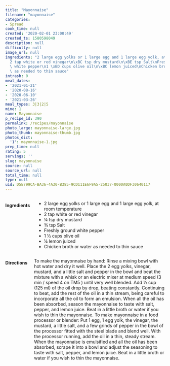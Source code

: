 ```yaml
---
title: "Mayonnaise"
filename: "mayonnaise"
categories:
- Spread
cook_time: null
created: '2020-02-01 23:00:49'
created_ts: 1580598049
description: null
difficulty: null
image_url: null
ingredients: "2 large egg yolks or 1 large egg and 1 large egg yolk, at room temperature\n\
  2 tap white or red vinegar\n\xBC tsp dry mustard\n\xBE tsp Salt\nFreshly ground\
  \ white pepper\n1 \xBD cups olive oil\n\xBC lemon juiced\nChicken broth or water\
  \ as needed to thin sauce"
intrash: 0
meal_dates:
- '2021-01-21'
- '2020-08-16'
- '2020-06-10'
- '2021-03-26'
meal_types: 3|3|2|5
mine: 1
name: Mayonnaise
p_recipe_id: 390
permalink: /recipes/mayonnaise
photo_large: mayonnaise-large.jpg
photo_thumb: mayonnaise-thumb.jpg
photos_dict:
  '1': mayonnaise-1.jpg
prep_time: null
rating: 5
servings: ''
slug: mayonnaise
source: null
source_url: null
total_time: null
type: null
uid: D5E799CA-BA36-4A30-B385-9CD111E6F9A5-25037-0000A0DF30640117
---
```

<div class="large-8 medium-7 columns" id="writeup">	</div><!-- #writeup -->
</div><!-- #row-one -->
<div class="row" id="row-two">	<div class="medium-4 small-5 columns" id="ingredients"><h4>Ingredients</h4><div class="box box-ingredients content"><ul>
<li>2 large egg yolks or 1 large egg and 1 large egg yolk, at room temperature</li>
<li>2 tap white or red vinegar</li>
<li>¼ tsp dry mustard</li>
<li>¾ tsp Salt</li>
<li>Freshly ground white pepper</li>
<li>1 ½ cups olive oil</li>
<li>¼ lemon juiced</li>
<li>Chicken broth or water as needed to thin sauce</li>
</ul>
</div>	</div>	<div class="medium-6 small-7 columns" id="directions"><h4>Directions</h4><div class="box box-directions content"><p>To make the mayonnaise by hand: Rinse a mixing bowl with hot water and dry it well. Place the 2 egg yolks, vinegar, mustard, and a little salt and pepper in the bowl and beat the mixture with a whisk or an electric mixer at medium speed (3 min / speed 4 on TM5 ) until very well blended. Add ½ cup (125 ml) of the oil drop by drop, beating constantly. Continuing to beat, add the rest of the oil in a thin stream, being careful to incorporate all the oil to form an emulsion. When all the oil has been absorbed, season the mayonnaise to taste with salt, pepper, and lemon juice. Beat in a little broth or water if you wish to thin the mayonnaise. To make mayonnaise in a food processor or blender: Put 1 egg, 1 egg yolk, the vinegar, the mustard, a little salt, and a few grinds of pepper in the bowl of the processor fitted with the steel blade and blend well. With the processor running, add the oil in a thin, steady stream. When the mayonnaise is emulsified and all the oil has been absorbed, scrape it into a bowl and adjust the seasoning to taste with salt, pepper, and lemon juice. Beat in a little broth or water if you wish to thin the mayonnaise.</p>
</div>	</div>
